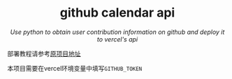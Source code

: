 <div align="center">

<h1>github calendar api</h1>

<i>Use python to obtain user contribution information on github and deploy it to vercel's api</i>

</div>

部署教程请参考[原项目地址](https://github.com/Zfour/python_github_calendar_api)

本项目需要在vercel环境变量中填写`GITHUB_TOKEN`